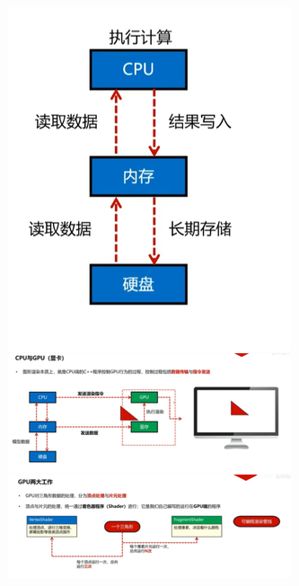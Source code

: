 ![输入图片说明](/imgs/2024-10-13/2yxZbarAF682aLUp.png)
![输入图片说明](/imgs/2024-10-13/eDY3sDrFg2TqAVkL.png)
![输入图片说明](/imgs/2024-10-13/RAIEb8EYGnefWIJM.png)
<!--stackedit_data:
eyJoaXN0b3J5IjpbNjc1NTc5NDgxXX0=
-->